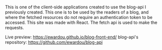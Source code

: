 This is one of the client-side applications created to use the blog-api I previously created. This one is to be used by the readers of a blog, and where the fetched resources do not require an authentication token to be accessed. This site was made with React. The fetch api is used to make the requests. 

Live preview: https://ewardou.github.io/blog-front-end/
blog-api's repository: https://github.com/ewardou/blog-api